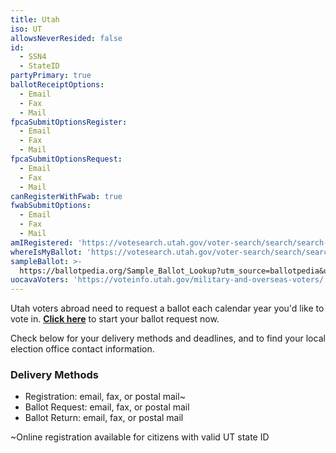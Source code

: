 ```yaml
---
title: Utah
iso: UT
allowsNeverResided: false
id:
  - SSN4
  - StateID
partyPrimary: true
ballotReceiptOptions:
  - Email
  - Fax
  - Mail
fpcaSubmitOptionsRegister:
  - Email
  - Fax
  - Mail
fpcaSubmitOptionsRequest:
  - Email
  - Fax
  - Mail
canRegisterWithFwab: true
fwabSubmitOptions:
  - Email
  - Fax
  - Mail
amIRegistered: 'https://votesearch.utah.gov/voter-search/search/search-by-voter/voter-info'
whereIsMyBallot: 'https://votesearch.utah.gov/voter-search/search/search-by-voter/track-mail-ballot'
sampleBallot: >-
  https://ballotpedia.org/Sample_Ballot_Lookup?utm_source=ballotpedia&utm_campaign=sample_ballot_frontpage
uocavaVoters: 'https://voteinfo.utah.gov/military-and-overseas-voters/'
---
```

Utah voters abroad need to request a ballot each calendar year you'd like to vote in. [**Click here**](https://www.votefromabroad.org) to start your ballot request now.

Check below for your delivery methods and deadlines, and to find your local election office contact information.

### Delivery Methods

* Registration: email, fax, or postal mail~
* Ballot Request: email, fax, or postal mail
* Ballot Return: email, fax, or postal mail

~Online registration available for citizens with valid UT state ID
